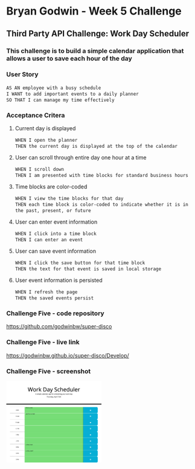 # **Bryan Godwin - Week 5 Challenge**

## **Third Party API Challenge: Work Day Scheduler**

### This challenge is to build a simple calendar application that allows a user to save each hour of the day

### **User Story**

    AS AN employee with a busy schedule
    I WANT to add important events to a daily planner
    SO THAT I can manage my time effectively

### **Acceptance Critera**

1.  Current day is displayed

        WHEN I open the planner
        THEN the current day is displayed at the top of the calendar

2.  User can scroll through entire day one hour at a time

        WHEN I scroll down
        THEN I am presented with time blocks for standard business hours

3.  Time blocks are color-coded

        WHEN I view the time blocks for that day
        THEN each time block is color-coded to indicate whether it is in the past, present, or future

4.  User can enter event information

        WHEN I click into a time block
        THEN I can enter an event

5.  User can save event information

        WHEN I click the save button for that time block
        THEN the text for that event is saved in local storage

6.  User event information is persisted

        WHEN I refresh the page
        THEN the saved events persist

### **Challenge Five - code repository**

<https://github.com/godwinbw/super-disco>

### **Challenge Five - live link**

<https://godwinbw.github.io/super-disco/Develop/>

### **Challenge Five - screenshot**

<img src="./challenge_5_screenshot.png" style="width: 50%; height=auto;">
